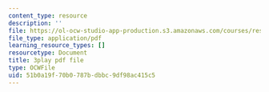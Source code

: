 ```yaml
---
content_type: resource
description: ''
file: https://ol-ocw-studio-app-production.s3.amazonaws.com/courses/res-18-006-calculus-revisited-single-variable-calculus-fall-2010/51b0a19f70b0787bdbbc9df98ac415c5_aWYwHnH-ptI.pdf
file_type: application/pdf
learning_resource_types: []
resourcetype: Document
title: 3play pdf file
type: OCWFile
uid: 51b0a19f-70b0-787b-dbbc-9df98ac415c5
---
```


